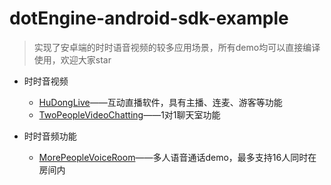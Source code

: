 # dotEngine-android-sdk-example

> 实现了安卓端的时时语音视频的较多应用场景，所有demo均可以直接编译使用，欢迎大家star


- 时时音视频
    - [HuDongLive](/HuDongLive)——互动直播软件，具有主播、连麦、游客等功能
    - [TwoPeopleVideoChatting](/TwoPeopleVideoChatting)——1对1聊天室功能
    
- 时时音频功能
    - [MorePeopleVoiceRoom](/MorePeopleVoiceRoom)——多人语音通话demo，最多支持16人同时在房间内    

